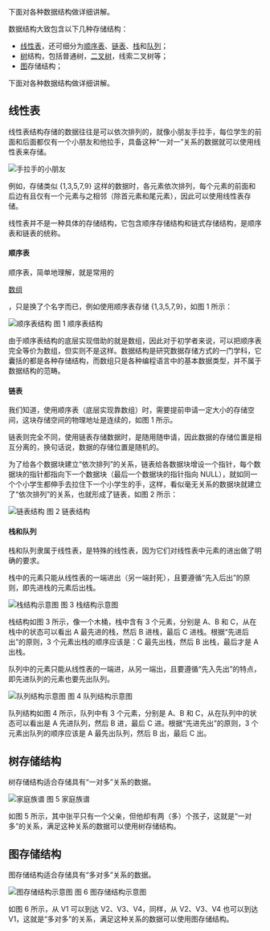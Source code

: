 
下面对各种数据结构做详细讲解。

数据结构大致包含以下几种存储结构：

- [线性表](http://data.biancheng.net/view/157.html)，还可细分为[顺序表](http://data.biancheng.net/view/158.html)、[链表](http://data.biancheng.net/view/160.html)、[栈](http://data.biancheng.net/view/169.html)和[队列](http://data.biancheng.net/view/172.html)；
- [树](http://data.biancheng.net/view/23.html)结构，包括普通树，[二叉树](http://data.biancheng.net/view/192.html)，线索二叉树等；
- [图](http://data.biancheng.net/view/200.html)存储结构；


下面对各种数据结构做详细讲解。

## 线性表

线性表结构存储的数据往往是可以依次排列的，就像小朋友手拉手，每位学生的前面和后面都仅有一个小朋友和他拉手，具备这种“一对一”关系的数据就可以使用线性表来存储。


![手拉手的小朋友](https://gitee.com/cdx_dayshow/picBed/raw/master/img/1-1Q11QH151411-20200606172207798.gif)


例如，存储类似 {1,3,5,7,9} 这样的数据时，各元素依次排列，每个元素的前面和后边有且仅有一个元素与之相邻（除首元素和尾元素），因此可以使用线性表存储。

线性表并不是一种具体的存储结构，它包含顺序存储结构和链式存储结构，是顺序表和链表的统称。

#### 顺序表

顺序表，简单地理解，就是常用的

[数组](http://data.biancheng.net/view/181.html)

，只是换了个名字而已，例如使用顺序表存储 {1,3,5,7,9}，如图 1 所示：


![顺序表结构](https://gitee.com/cdx_dayshow/picBed/raw/master/img/1-1Q11QI9559D-20200606172256068.gif)
图 1 顺序表结构

由于顺序表结构的底层实现借助的就是数组，因此对于初学者来说，可以把顺序表完全等价为数组，但实则不是这样。数据结构是研究数据存储方式的一门学科，它囊括的都是各种存储结构，而数组只是各种编程语言中的基本数据类型，并不属于数据结构的范畴。

#### 链表

我们知道，使用顺序表（底层实现靠数组）时，需要提前申请一定大小的存储空间，这块存储空间的物理地址是连续的，如图 1 所示。

链表则完全不同，使用链表存储数据时，是随用随申请，因此数据的存储位置是相互分离的，换句话说，数据的存储位置是随机的。

为了给各个数据块建立“依次排列”的关系，链表给各数据块增设一个指针，每个数据块的指针都指向下一个数据块（最后一个数据块的指针指向 NULL），就如同一个个小学生都伸手去拉住下一个小学生的手，这样，看似毫无关系的数据块就建立了“依次排列”的关系，也就形成了链表，如图 2 所示：


![链表结构](https://gitee.com/cdx_dayshow/picBed/raw/master/img/1-1Q11QH334H1-20200606172300605.gif)
图 2 链表结构

#### 栈和队列

栈和队列隶属于线性表，是特殊的线性表，因为它们对线性表中元素的进出做了明确的要求。

栈中的元素只能从线性表的一端进出（另一端封死），且要遵循“先入后出”的原则，即先进栈的元素后出栈。



![栈结构示意图](https://gitee.com/cdx_dayshow/picBed/raw/master/img/1-1Q11QH634D9-20200606172303543.gif)
图 3 栈结构示意图


栈结构如图 3 所示，像一个木桶，栈中含有 3 个元素，分别是 A、B 和 C，从在栈中的状态可以看出 A 最先进的栈，然后 B 进栈，最后 C 进栈。根据“先进后出”的原则，3 个元素出栈的顺序应该是：C 最先出栈，然后 B 出栈，最后才是 A 出栈。

队列中的元素只能从线性表的一端进，从另一端出，且要遵循“先入先出”的特点，即先进队列的元素也要先出队列。


![队列结构示意图](https://gitee.com/cdx_dayshow/picBed/raw/master/img/1-1Q11QHIJO-20200606172308675.gif)
图 4 队列结构示意图

队列结构如图 4 所示，队列中有 3 个元素，分别是 A、B 和 C，从在队列中的状态可以看出是 A 先进队列，然后 B 进，最后 C 进。根据“先进先出”的原则，3 个元素出队列的顺序应该是 A 最先出队列，然后 B 出，最后 C 出。

## 树存储结构

树存储结构适合存储具有“一对多”关系的数据。


![家庭族谱](https://gitee.com/cdx_dayshow/picBed/raw/master/img/1-1Q11QJJ0142-20200606172313543.gif)
图 5 家庭族谱


如图 5 所示，其中张平只有一个父亲，但他却有两（多）个孩子，这就是“一对多”的关系，满足这种关系的数据可以使用树存储结构。

## 图存储结构

图存储结构适合存储具有“多对多”关系的数据。


![图存储结构示意图](https://gitee.com/cdx_dayshow/picBed/raw/master/img/1-1Q11QIFS44-20200606172318958.gif)
图 6 图存储结构示意图

如图 6 所示，从 V1 可以到达 V2、V3、V4，同样，从 V2、V3、V4 也可以到达 V1，这就是“多对多”的关系，满足这种关系的数据可以使用图存储结构。